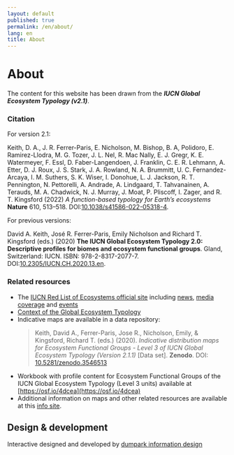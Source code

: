 ```yaml
---
layout: default
published: true
permalink: /en/about/
lang: en
title: About
---
```



# About

The content for this website has been drawn from the ***IUCN Global Ecosystem Typology (v2.1)***.

### Citation

For version 2.1:

Keith, D. A., J. R. Ferrer-Paris, E. Nicholson, M. Bishop, B. A, Polidoro, E. Ramirez-Llodra, M. G. Tozer, J. L. Nel, R. Mac Nally, E. J. Gregr, K. E. Watermeyer, F. Essl, D. Faber-Langendoen, J. Franklin, C. E. R. Lehmann, A. Etter, D. J. Roux, J. S. Stark, J. A. Rowland, N. A. Brummitt, U. C. Fernandez-Arcaya, I. M. Suthers, S. K. Wiser, I. Donohue, L. J. Jackson, R. T. Pennington, N. Pettorelli, A. Andrade, A. Lindgaard, T. Tahvanainen, A. Terauds, M. A. Chadwick, N. J. Murray, J. Moat, P. Pliscoff, I. Zager, and R. T. Kingsford (2022) *A function-based typology for Earth’s ecosystems* **Nature**  610, 513–518. DOI:[10.1038/s41586-022-05318-4](https://doi.org/10.1038/s41586-022-05318-4). 

For previous versions:

David A. Keith, José R. Ferrer-Paris, Emily Nicholson and Richard T. Kingsford (eds.) (2020) **The IUCN Global Ecosystem Typology 2.0: Descriptive profiles for biomes and ecosystem functional groups**.  Gland, Switzerland: IUCN. ISBN: 978-2-8317-2077-7. DOI:[10.2305/IUCN.CH.2020.13.en](https://doi.org/10.2305/IUCN.CH.2020.13.en).


### Related resources

* The [IUCN Red List of Ecosystems official site](https://iucnrle.org/) including [news](https://iucnrle.org/blog/), [media coverage](https://iucnrle.org/press/media-coverage/) and [events](https://iucnrle.org/events/)
* [Context of the Global Ecosystem Typology](https://iucnrle.org/about-rle/ongoing-initiatives/global-ecosystem-typology/)
* Indicative maps are available in a data repository:
  > Keith, David A., Ferrer-Paris, Jose R., Nicholson, Emily, & Kingsford, Richard T. (eds.) (2020). *Indicative distribution maps for Ecosystem Functional Groups - Level 3 of IUCN Global Ecosystem Typology (Version 2.1.1)* [Data set]. **Zenodo**. DOI: [10.5281/zenodo.3546513](http://doi.org/10.5281/zenodo.3546513)
* Workbook with profile content for Ecosystem Functional Groups of the IUCN Global Ecosystem Typology (Level 3 units) available at [https://osf.io/4dcea](https://osf.io/4dcea)
* Additional information on maps and other related resources are available at this [info site](https://jrfep.github.io/Ecosystem-profiles-comments/).


## Design & development

Interactive designed and developed by [dumpark information design](//dumpark.com)
